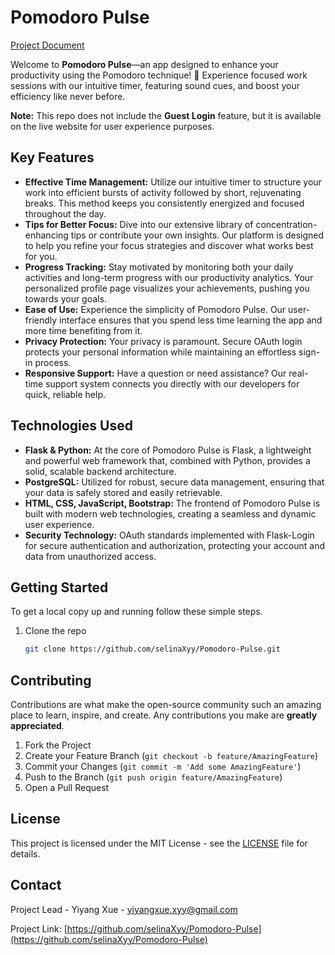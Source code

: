 # Pomodoro Pulse

[Project Document](https://docs.google.com/document/d/e/2PACX-1vSczCIbu3cfygmwc2IS3eAOkdId6_kxWfnRzG21fPovt0C9BPQY0wUt9ZtZJLbQKHU7_J47GkaEB_lI/pub)

Welcome to **Pomodoro Pulse**—an app designed to enhance your productivity using the Pomodoro technique! 🚀 Experience focused work sessions with our intuitive timer, featuring sound cues, and boost your efficiency like never before.

**Note:** This repo does not include the **Guest Login** feature, but it is available on the live website for user experience purposes.

## Key Features

- **Effective Time Management:** Utilize our intuitive timer to structure your work into efficient bursts of activity followed by short, rejuvenating breaks. This method keeps you consistently energized and focused throughout the day.
- **Tips for Better Focus:** Dive into our extensive library of concentration-enhancing tips or contribute your own insights. Our platform is designed to help you refine your focus strategies and discover what works best for you.
- **Progress Tracking:** Stay motivated by monitoring both your daily activities and long-term progress with our productivity analytics. Your personalized profile page visualizes your achievements, pushing you towards your goals.
- **Ease of Use:** Experience the simplicity of Pomodoro Pulse. Our user-friendly interface ensures that you spend less time learning the app and more time benefiting from it.
- **Privacy Protection:** Your privacy is paramount. Secure OAuth login protects your personal information while maintaining an effortless sign-in process.
- **Responsive Support:** Have a question or need assistance? Our real-time support system connects you directly with our developers for quick, reliable help.

## Technologies Used

- **Flask & Python:** At the core of Pomodoro Pulse is Flask, a lightweight and powerful web framework that, combined with Python, provides a solid, scalable backend architecture.
- **PostgreSQL:** Utilized for robust, secure data management, ensuring that your data is safely stored and easily retrievable.
- **HTML, CSS, JavaScript, Bootstrap:** The frontend of Pomodoro Pulse is built with modern web technologies, creating a seamless and dynamic user experience.
- **Security Technology:** OAuth standards implemented with Flask-Login for secure authentication and authorization, protecting your account and data from unauthorized access.

## Getting Started

To get a local copy up and running follow these simple steps.

1. Clone the repo
   ```sh
   git clone https://github.com/selinaXyy/Pomodoro-Pulse.git

## Contributing

Contributions are what make the open-source community such an amazing place to learn, inspire, and create. Any contributions you make are **greatly appreciated**.

1. Fork the Project
2. Create your Feature Branch (`git checkout -b feature/AmazingFeature`)
3. Commit your Changes (`git commit -m 'Add some AmazingFeature'`)
4. Push to the Branch (`git push origin feature/AmazingFeature`)
5. Open a Pull Request

## License

This project is licensed under the MIT License - see the [LICENSE](LICENSE) file for details.

## Contact

Project Lead - Yiyang Xue - yiyangxue.xyy@gmail.com

Project Link: [https://github.com/selinaXyy/Pomodoro-Pulse](https://github.com/selinaXyy/Pomodoro-Pulse)
